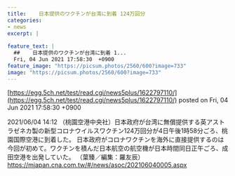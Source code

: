 ```yaml
---
title:    日本提供のワクチンが台湾に到着 124万回分  
categories:
- news
excerpt: |
  
feature_text: |
  ##    日本提供のワクチンが台湾に到着 1...
  Fri, 04 Jun 2021 17:58:30  +0900
feature_image: "https://picsum.photos/2560/600?image=733"
image: "https://picsum.photos/2560/600?image=733"
---
```


[https://egg.5ch.net/test/read.cgi/news5plus/1622797110/](https://egg.5ch.net/test/read.cgi/news5plus/1622797110/)
posted on Fri, 04 Jun 2021 17:58:30  +0900

<!--more-->

2021/06/04 14:12 （桃園空港中央社）日本政府が台湾に無償提供する英アストラゼネカ製の新型コロナウイルスワクチン124万回分が4日午後1時58分ごろ、桃園国際空港に到着した。 日本政府がコロナワクチンを海外に直接提供するのは今回が初めて。ワクチンを積んだ日本航空の航空機が日本時間同日正午ごろ、成田空港を出発していた。 （葉臻／編集：羅友辰） https://mjapan.cna.com.tw/#/news/asoc/202106040005.aspx
